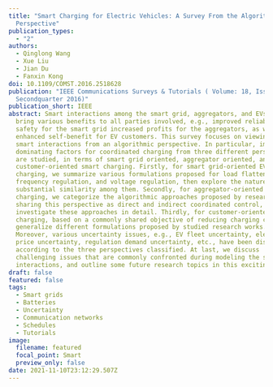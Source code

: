 ```yaml
---
title: "Smart Charging for Electric Vehicles: A Survey From the Algorithmic
  Perspective"
publication_types:
  - "2"
authors:
  - Qinglong Wang
  - Xue Liu
  - Jian Du
  - Fanxin Kong
doi: 10.1109/COMST.2016.2518628
publication: "IEEE Communications Surveys & Tutorials ( Volume: 18, Issue: 2,
  Secondquarter 2016)"
publication_short: IEEE
abstract: Smart interactions among the smart grid, aggregators, and EVs can
  bring various benefits to all parties involved, e.g., improved reliability and
  safety for the smart grid increased profits for the aggregators, as well as
  enhanced self-benefit for EV customers. This survey focuses on viewing these
  smart interactions from an algorithmic perspective. In particular, important
  dominating factors for coordinated charging from three different perspectives
  are studied, in terms of smart grid oriented, aggregator oriented, and
  customer-oriented smart charging. Firstly, for smart grid-oriented EV
  charging, we summarize various formulations proposed for load flattening,
  frequency regulation, and voltage regulation, then explore the nature and
  substantial similarity among them. Secondly, for aggregator-oriented EV
  charging, we categorize the algorithmic approaches proposed by research works
  sharing this perspective as direct and indirect coordinated control, and
  investigate these approaches in detail. Thirdly, for customer-oriented EV
  charging, based on a commonly shared objective of reducing charging cost, we
  generalize different formulations proposed by studied research works.
  Moreover, various uncertainty issues, e.g., EV fleet uncertainty, electricity
  price uncertainty, regulation demand uncertainty, etc., have been discussed
  according to the three perspectives classified. At last, we discuss
  challenging issues that are commonly confronted during modeling the smart
  interactions, and outline some future research topics in this exciting area.
draft: false
featured: false
tags:
  - Smart grids
  - Batteries
  - Uncertainty
  - Communication networks
  - Schedules
  - Tutorials
image:
  filename: featured
  focal_point: Smart
  preview_only: false
date: 2021-11-10T23:12:29.507Z
---
```

